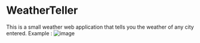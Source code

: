 # WeatherTeller
This is a small weather web application that tells you the weather of any city entered.
Example : 
     ![image](https://user-images.githubusercontent.com/73450837/147389401-8c1408aa-86e1-4b04-877e-0761b11ea1d6.png)
